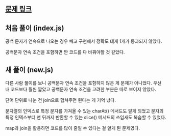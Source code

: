 ## [문제 링크](https://school.programmers.co.kr/learn/courses/30/lessons/12951)

## 처음 풀이 (index.js)

공백 문자가 연속으로 나오는 경우 빼고 구현해서 정확도 테케 1개가 통과되지 않았다.

공백문자 연속 조건을 포함하면 짠 코드를 다 바꿔야할 것 같았다.

## 새 풀이 (new.js)

다른 사람 풀이를 보니 공백문자 연속 조건을 포함하지 않은 게 문제가 아니었다.
우선 내 코드보다 훨씬 짧았고 공백문자 연속 조건을 고려한 부분은 따로 보이지 않았다.

단어 단위로 나눈 건 join으로 합쳐주면 된다는 게 기억 났다.

문자열의 인덱스로 특정 문자를 가져올 수 있는 charAt() 메서드도 알게 되었고
문자의 특정 인덱스부터 맨 뒤까지 반환할 수 있는 slice() 메서드의 쓰임새도 복습할 수 있었다.

map과 join을 활용하면 코드를 많이 줄일 수 있다는 걸 알게 된 문제였다.
